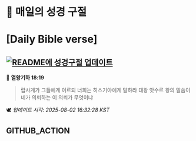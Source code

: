 # 🙏 매일의 성경 구절
# [Daily Bible verse]
## [![README에 성경구절 업데이트](https://github.com/DONGSUKA/first_test/actions/workflows/update-readme-bible.yml/badge.svg)](https://github.com/DONGSUKA/first_test/actions/workflows/update-readme-bible.yml)
<!-- START_BIBLE_VERSE -->
📖 **열왕기하 18:19**
> 랍사게가 그들에게 이르되 너희는 히스기야에게 말하라 대왕 앗수르 왕의 말씀이 네가 의뢰하는 이 의뢰가 무엇이냐

🕊️ _업데이트 시각: 2025-08-02 16:32:28 KST_
  <!-- END_BIBLE_VERSE -->
## GITHUB_ACTION
